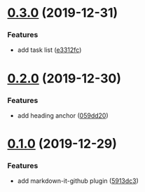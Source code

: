 <a name="0.3.0"></a>
# [0.3.0](https://github.com/miaoxingsoldier/markdown-it-github/compare/v0.2.0...v0.3.0) (2019-12-31)


### Features

* add task list ([e3312fc](https://github.com/miaoxingsoldier/markdown-it-github/commit/e3312fc))



<a name="0.2.0"></a>
# [0.2.0](https://github.com/miaoxingsoldier/markdown-it-github/compare/v0.1.0...v0.2.0) (2019-12-30)


### Features

* add heading anchor ([059dd20](https://github.com/miaoxingsoldier/markdown-it-github/commit/059dd20))



<a name="0.1.0"></a>
# [0.1.0](https://github.com/miaoxingsoldier/markdown-it-github/compare/5913dc3...v0.1.0) (2019-12-29)


### Features

* add markdown-it-github plugin ([5913dc3](https://github.com/miaoxingsoldier/markdown-it-github/commit/5913dc3))



